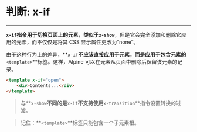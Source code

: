 # 判断: x-if

---

**`x-if`**指令用于切换页面上的元素，类似于**`x-show`**，但是它会完全添加和删除它应用的元素，而不仅仅是将其 CSS 显示属性更改为“none”。

由于这种行为上的差异，**`x-if`**不应该直接应用于元素，而是应用于包含元素的**`<template>`**标签。这样，Alpine 可以在元素从页面中删除后保留该元素的记录。

```html
<template x-if="open">
    <div>Contents...</div>
</template>
```

> 与**`x-show`**不同的是**`x-if`**不支持使用**`x-transition`**指令设置转换的过渡。
> 

> 记住：**`<template>`**标签只能包含一个子元素根。
>